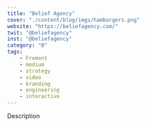 ```yaml
---
title: "Belief Agency"
cover: "./content/blog/imgs/hamburgers.png"
website: "https://beliefagency.com/"
twit: "@beliefagency"
inst: "@beliefagency"
category: "B"
tags:
    - Fremont
    - medium
    - strategy
    - video
    - branding
    - engineering
    - interactive
---
```


Description
